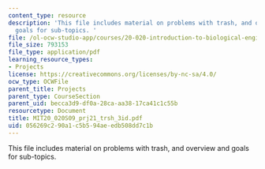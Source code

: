 ```yaml
---
content_type: resource
description: 'This file includes material on problems with trash, and overview and
  goals for sub-topics. '
file: /ol-ocw-studio-app/courses/20-020-introduction-to-biological-engineering-design-spring-2009/056269c290a1c5b594aeedb508dd7c1b_MIT20_020S09_prj21_trsh_3id.pdf
file_size: 793153
file_type: application/pdf
learning_resource_types:
- Projects
license: https://creativecommons.org/licenses/by-nc-sa/4.0/
ocw_type: OCWFile
parent_title: Projects
parent_type: CourseSection
parent_uid: becca3d9-df0a-28ca-aa38-17ca41c1c55b
resourcetype: Document
title: MIT20_020S09_prj21_trsh_3id.pdf
uid: 056269c2-90a1-c5b5-94ae-edb508dd7c1b
---
```

This file includes material on problems with trash, and overview and goals for sub-topics. 